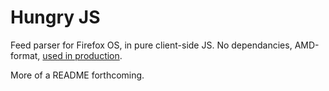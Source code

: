 # Hungry JS #

Feed parser for Firefox OS, in pure client-side JS. No dependancies,
AMD-format, [used in production](https://github.com/mozilla/high-fidelity).

More of a README forthcoming.
